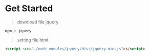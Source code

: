 # Get Started
> download file jquery
```
npm i jquery
```
> setting file html
```html
<script src="./node_modules/jquery/dist/jquery.min.js"></script>
```
